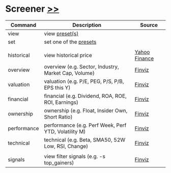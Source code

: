 # Screener [>>](https://gamestonkterminal.github.io/GamestonkTerminal/stocks/screener/)

Command|Description|Source
------ | -------- | --------
view           |view [preset(s)](/gamestonk_terminal/stocks/screener/presets/README.md)
set            |set one of the [presets](/gamestonk_terminal/stocks/screener/presets/README.md)
||
historical     |view historical price |[Yahoo Finance](https://finance.yahoo.com/)
overview       |overview (e.g. Sector, Industry, Market Cap, Volume) |[Finviz](https://finviz.com/screener.ashx)
valuation      |valuation (e.g. P/E, PEG, P/S, P/B, EPS this Y) |[Finviz](https://finviz.com/screener.ashx)
financial      |financial (e.g. Dividend, ROA, ROE, ROI, Earnings) |[Finviz](https://finviz.com/screener.ashx)
ownership      |ownership (e.g. Float, Insider Own, Short Ratio) |[Finviz](https://finviz.com/screener.ashx)
performance    |performance (e.g. Perf Week, Perf YTD, Volatility M) |[Finviz](https://finviz.com/screener.ashx)
technical      |technical (e.g. Beta, SMA50, 52W Low, RSI, Change) |[Finviz](https://finviz.com/screener.ashx)
||
signals        |view filter signals (e.g. -s top_gainers) |[Finviz](https://finviz.com/screener.ashx)
